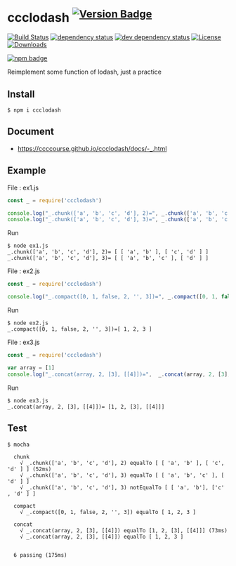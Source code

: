 # ccclodash <sup>[![Version Badge][2]][1]</sup>

[![Build Status][3]][4]
[![dependency status][5]][6]
[![dev dependency status][7]][8]
[![License][license-image]][license-url]
[![Downloads][downloads-image]][downloads-url]

[![npm badge][11]][1]

Reimplement some function of lodash, just a practice

## Install

```
$ npm i ccclodash
```

## Document

* https://ccccourse.github.io/ccclodash/docs/-_.html

## Example

File : ex1.js

```js
const _ = require('ccclodash')

console.log("_.chunk(['a', 'b', 'c', 'd'], 2)=", _.chunk(['a', 'b', 'c', 'd'], 2))
console.log("_.chunk(['a', 'b', 'c', 'd'], 3)=", _.chunk(['a', 'b', 'c', 'd'], 3))

```

Run

```
$ node ex1.js
_.chunk(['a', 'b', 'c', 'd'], 2)= [ [ 'a', 'b' ], [ 'c', 'd' ] ]
_.chunk(['a', 'b', 'c', 'd'], 3)= [ [ 'a', 'b', 'c' ], [ 'd' ] ]
```

File : ex2.js

```js
const _ = require('ccclodash')

console.log("_.compact([0, 1, false, 2, '', 3])=", _.compact([0, 1, false, 2, '', 3]))

```

Run

```
$ node ex2.js
_.compact([0, 1, false, 2, '', 3])=[ 1, 2, 3 ]
```

File : ex3.js

```js
const _ = require('ccclodash')

var array = [1]
console.log("_.concat(array, 2, [3], [[4]])=",  _.concat(array, 2, [3], [[4]]))
```

Run

```
$ node ex3.js
_.concat(array, 2, [3], [[4]])= [1, 2, [3], [[4]]]
```

## Test

```
$ mocha

  chunk
    √ _.chunk(['a', 'b', 'c', 'd'], 2) equalTo [ [ 'a', 'b' ], [ 'c', 'd' ] ] (52ms)
    √ _.chunk(['a', 'b', 'c', 'd'], 3) equalTo [ [ 'a', 'b', 'c' ], [ 'd' ] ]
    √ _.chunk(['a', 'b', 'c', 'd'], 3) notEqualTo [ [ 'a', 'b'], ['c' , 'd' ] ]

  compact
    √ _.compact([0, 1, false, 2, '', 3]) equalTo [ 1, 2, 3 ]

  concat
    √ _.concat(array, 2, [3], [[4]]) equalTo [1, 2, [3], [[4]]] (73ms)
    √ _.concat(array, 2, [3], [[4]]) equalTo [ 1, 2, 3 ]


  6 passing (175ms)
```

[1]: https://npmjs.org/package/ccclodash
[2]: http://versionbadg.es/se107a/ccclodash.svg
[3]: https://api.travis-ci.org/se107a/ccclodash.svg
[4]: https://travis-ci.org/se107a/ccclodash
[5]: https://david-dm.org/se107a/ccclodash.svg
[6]: https://david-dm.org/se107a/ccclodash
[7]: https://david-dm.org/se107a/ccclodash/dev-status.svg
[8]: https://david-dm.org/se107a/ccclodash?type=dev
[9]: https://ci.testling.com/se107a/ccclodash.png
[10]: https://ci.testling.com/se107a/ccclodash
[11]: https://nodei.co/npm/ccclodash.png?downloads=true&stars=true
[license-image]: http://img.shields.io/npm/l/ccclodash.svg
[license-url]: LICENSE
[downloads-image]: http://img.shields.io/npm/dm/ccclodash.svg
[downloads-url]: http://npm-stat.com/charts.html?package=ccclodash
